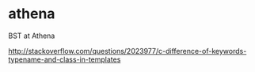 # athena
BST at Athena


http://stackoverflow.com/questions/2023977/c-difference-of-keywords-typename-and-class-in-templates

